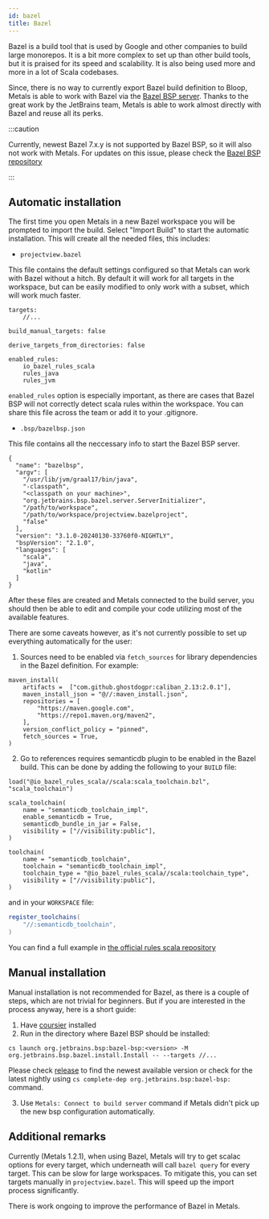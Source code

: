 ```yaml
---
id: bazel
title: Bazel
---
```


Bazel is a build tool that is used by Google and other companies to build large
monorepos. It is a bit more complex to set up than other build tools, but it is
praised for its speed and scalability. It is also being used more and more in a
lot of Scala codebases.

Since, there is no way to currently export Bazel build definition to Bloop,
Metals is able to work with Bazel via the
[Bazel BSP server](https://github.com/JetBrains/bazel-bsp). Thanks to the great
work by the JetBrains team, Metals is able to work almost directly with Bazel
and reuse all its perks.

:::caution

Currently, newest Bazel 7.x.y is not supported by Bazel BSP, so it will also not
work with Metals. For updates on this issue, please check the
[Bazel BSP repository](https://github.com/JetBrains/bazel-bsp)

:::

## Automatic installation

The first time you open Metals in a new Bazel workspace you will be prompted to
import the build. Select "Import Build" to start the automatic installation.
This will create all the needed files, this includes:

- `projectview.bazel`

This file contains the default settings configured so that Metals can work with
Bazel without a hitch. By default it will work for all targets in the workspace,
but can be easily modified to only work with a subset, which will work much
faster.

```
targets:
    //...

build_manual_targets: false

derive_targets_from_directories: false

enabled_rules:
    io_bazel_rules_scala
    rules_java
    rules_jvm

```

`enabled_rules` option is especially important, as there are cases that Bazel
BSP will not correctly detect scala rules within the workspace. You can share
this file across the team or add it to your .gitignore.

- `.bsp/bazelbsp.json`

This file contains all the neccessary info to start the Bazel BSP server.

```
{
  "name": "bazelbsp",
  "argv": [
    "/usr/lib/jvm/graal17/bin/java",
    "-classpath",
    "<classpath on your machine>",
    "org.jetbrains.bsp.bazel.server.ServerInitializer",
    "/path/to/workspace",
    "/path/to/workspace/projectview.bazelproject",
    "false"
  ],
  "version": "3.1.0-20240130-33760f0-NIGHTLY",
  "bspVersion": "2.1.0",
  "languages": [
    "scala",
    "java",
    "kotlin"
  ]
}
```

After these files are created and Metals connected to the build server, you
should then be able to edit and compile your code utilizing most of the
available features.

There are some caveats however, as it's not currently possible to set up
everything automatically for the user:

1. Sources need to be enabled via `fetch_sources` for library dependencies in
   the Bazel definition. For example:

```
maven_install(
    artifacts =  ["com.github.ghostdogpr:caliban_2.13:2.0.1"],
    maven_install_json = "@//:maven_install.json",
    repositories = [
        "https://maven.google.com",
        "https://repo1.maven.org/maven2",
    ],
    version_conflict_policy = "pinned",
    fetch_sources = True,
)
```

2. Go to references requires semanticdb plugin to be enabled in the Bazel build.
   This can be done by adding the following to your `BUILD` file:

```
load("@io_bazel_rules_scala//scala:scala_toolchain.bzl", "scala_toolchain")

scala_toolchain(
    name = "semanticdb_toolchain_impl",
    enable_semanticdb = True,
    semanticdb_bundle_in_jar = False,
    visibility = ["//visibility:public"],
)

toolchain(
    name = "semanticdb_toolchain",
    toolchain = "semanticdb_toolchain_impl",
    toolchain_type = "@io_bazel_rules_scala//scala:toolchain_type",
    visibility = ["//visibility:public"],
)
```

and in your `WORKSPACE` file:

```Scala
register_toolchains(
    "//:semanticdb_toolchain",
)
```

You can find a full example in
[the official rules scala repository](https://github.com/bazelbuild/rules_scala/tree/master/examples/semanticdb)

## Manual installation

Manual installation is not recommended for Bazel, as there is a couple of steps,
which are not trivial for beginners. But if you are interested in the process
anyway, here is a short guide:

1. Have [coursier](https://get-coursier.io/docs/cli-installation) installed
2. Run in the directory where Bazel BSP should be installed:

```shell
cs launch org.jetbrains.bsp:bazel-bsp:<version> -M org.jetbrains.bsp.bazel.install.Install -- --targets //...
```

Please check [release](https://github.com/JetBrains/bazel-bsp/releases) to find
the newest available version or check for the latest nightly using
`cs complete-dep org.jetbrains.bsp:bazel-bsp:` command.

3. Use `Metals: Connect to build server` command if Metals didn't pick up the
   new bsp configuration automatically.

## Additional remarks

Currently (Metals 1.2.1), when using Bazel, Metals will try to get scalac
options for every target, which underneath will call `bazel query` for every
target. This can be slow for large workspaces. To mitigate this, you can set
targets manually in `projectview.bazel`. This will speed up the import process
significantly.

There is work ongoing to improve the performance of Bazel in Metals.
